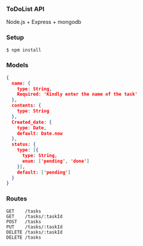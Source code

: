 ### ToDoList API

Node.js + Express + mongodb 

### Setup
```bash
$ npm install
```
### Models
```json
{
  name: {
    type: String,
    Required: 'Kindly enter the name of the task'
  },
  contents: {
    type: String
  },
  Created_date: {
    type: Date,
    default: Date.now
  },
  status: {
    type: [{
      type: String,
      enum: ['pending', 'done']
    }],
    default: ['pending']
  }
}
```
### Routes

```
GET    /tasks
GET    /tasks/:taskId
POST   /tasks
PUT    /tasks/:taskId
DELETE /tasks/:taskId
DELETE /tasks
```

